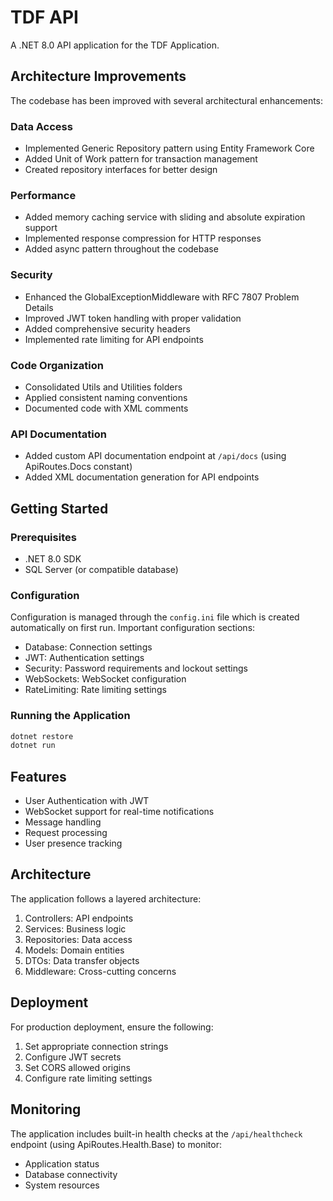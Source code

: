 # TDF API

A .NET 8.0 API application for the TDF Application.

## Architecture Improvements

The codebase has been improved with several architectural enhancements:

### Data Access
- Implemented Generic Repository pattern using Entity Framework Core
- Added Unit of Work pattern for transaction management
- Created repository interfaces for better design

### Performance
- Added memory caching service with sliding and absolute expiration support
- Implemented response compression for HTTP responses
- Added async pattern throughout the codebase

### Security
- Enhanced the GlobalExceptionMiddleware with RFC 7807 Problem Details
- Improved JWT token handling with proper validation
- Added comprehensive security headers
- Implemented rate limiting for API endpoints

### Code Organization
- Consolidated Utils and Utilities folders
- Applied consistent naming conventions
- Documented code with XML comments

### API Documentation
- Added custom API documentation endpoint at `/api/docs` (using ApiRoutes.Docs constant)
- Added XML documentation generation for API endpoints

## Getting Started

### Prerequisites
- .NET 8.0 SDK
- SQL Server (or compatible database)

### Configuration
Configuration is managed through the `config.ini` file which is created automatically on first run.
Important configuration sections:

- Database: Connection settings
- JWT: Authentication settings
- Security: Password requirements and lockout settings
- WebSockets: WebSocket configuration
- RateLimiting: Rate limiting settings

### Running the Application
```bash
dotnet restore
dotnet run
```

## Features

- User Authentication with JWT
- WebSocket support for real-time notifications
- Message handling
- Request processing
- User presence tracking

## Architecture

The application follows a layered architecture:

1. Controllers: API endpoints
2. Services: Business logic
3. Repositories: Data access
4. Models: Domain entities
5. DTOs: Data transfer objects
6. Middleware: Cross-cutting concerns

## Deployment

For production deployment, ensure the following:

1. Set appropriate connection strings
2. Configure JWT secrets
3. Set CORS allowed origins
4. Configure rate limiting settings

## Monitoring

The application includes built-in health checks at the `/api/healthcheck` endpoint (using ApiRoutes.Health.Base) to monitor:

- Application status
- Database connectivity
- System resources